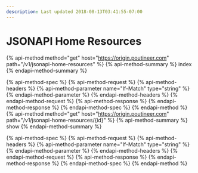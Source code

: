 ```yaml
---
description: Last updated 2018-08-13T03:41:55-07:00
---
```


# JSONAPI Home Resources

{% api-method method="get" host="https://origin.poutineer.com" path="/v1/jsonapi-home-resources" %}
  {% api-method-summary %}
    index
  {% endapi-method-summary %}

  {% api-method-spec %}
    {% api-method-request %}
      {% api-method-headers %}
        {% api-method-parameter name="If-Match" type="string" %}
        {% endapi-method-parameter %}
      {% endapi-method-headers %}
    {% endapi-method-request %}
    {% api-method-response %}
    {% endapi-method-response %}
  {% endapi-method-spec %}
{% endapi-method %}
{% api-method method="get" host="https://origin.poutineer.com" path="/v1/jsonapi-home-resources/{id}" %}
  {% api-method-summary %}
    show
  {% endapi-method-summary %}

  {% api-method-spec %}
    {% api-method-request %}
      {% api-method-headers %}
        {% api-method-parameter name="If-Match" type="string" %}
        {% endapi-method-parameter %}
      {% endapi-method-headers %}
    {% endapi-method-request %}
    {% api-method-response %}
    {% endapi-method-response %}
  {% endapi-method-spec %}
{% endapi-method %}
